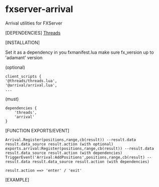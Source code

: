 # fxserver-arrival
Arrival utilities for FXServer


[DEPENDENCIES]
[Threads](https://forum.cfx.re/t/lib-threads-good-for-loops/2089076)



[INSTALLATION] 

Set it as a dependency in you fxmanifest.lua
make sure fx_version up to 'adamant' version

(optional)
``` 
client_scripts {
'@threads/threads.lua',
'@arrival/arrival.lua',
...
```

(must)
``` 
dependencies {
    'threads',
    'arrival'
}
```

[FUNCTION EXPORTS/EVENT]
```
Arrival.Register(positions,range,cb(result)) --result.data result.data_source result.action (with optional)
exports.arrival:Register(positions,range,cb(result)) --result.data result.data_source result.action (with dependencies)
TriggerEvent('Arrival:AddPositions',positions,range,cb(result) --result.data result.data_source result.action (with dependencies)

result.action ==> 'enter' / 'exit'

```

[EXAMPLE]

```

```

